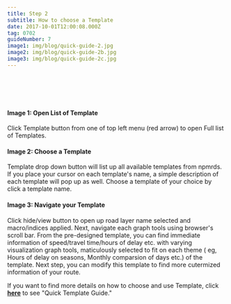 ```yaml
---
title: Step 2
subtitle: How to choose a Template
date: 2017-10-01T12:00:08.000Z
tag: 0702
guideNumber: 7
image1: img/blog/quick-guide-2.jpg
image2: img/blog/quick-guide-2b.jpg
image3: img/blog/quick-guide-2c.jpg
---
```


# &nbsp; 
#### Image 1: Open List of Template
Click Template button from one of top left menu (red arrow) to open Full list of Templates. 

#### Image 2: Choose a Template
 Template drop down button will list up all available templates from npmrds. If you place your cursor on each template's name, a simple description of each template will pop up as well. Choose a template of your choice by click a template name. 

#### Image 3: Navigate your Template
 Click hide/view button to open up road layer name selected and macro/indices applied. Next, navigate each graph tools using browser's scroll bar. From the pre-designed template, you can find immediate information of speed/travel time/hours of delay etc. with varying visualization graph tools, maticulously selected to fit on  each theme ( eg, Hours of delay on seasons, Monthly comparsion of days etc.) of the template. Next step, you can modify this template to find more cutermized information of your route. 

If you want to find more details on how to choose and use Template, click [**here**](https://npmrds.availabs.org/g/guide/quick-template-hours-of-delay/) to see "Quick Template Guide." 